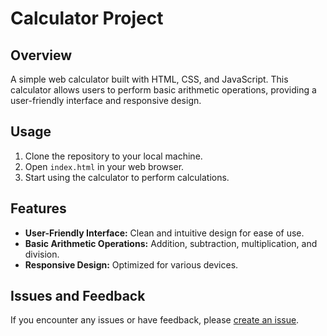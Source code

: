 # Calculator Project

## Overview

A simple web calculator built with HTML, CSS, and JavaScript. This calculator allows users to perform basic arithmetic operations, providing a user-friendly interface and responsive design.

## Usage

1. Clone the repository to your local machine.
2. Open `index.html` in your web browser.
3. Start using the calculator to perform calculations.

## Features

- **User-Friendly Interface:** Clean and intuitive design for ease of use.
- **Basic Arithmetic Operations:** Addition, subtraction, multiplication, and division.
- **Responsive Design:** Optimized for various devices.


## Issues and Feedback

If you encounter any issues or have feedback, please [create an issue](https://github.com/AtheefKhali/calculator-project/issues).


